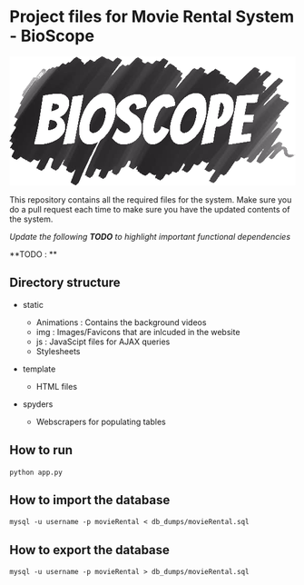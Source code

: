 # Project files for Movie Rental System - BioScope
![Bioscope](/static/img/logo_stroke2.png?raw=true "Optional Title")

This repository contains all the required files for the system. Make sure you do a pull request each time to make sure you have the updated contents of the system.

*Update the following **TODO** to highlight important functional dependencies*

**TODO : **

## Directory structure

* static 
	* Animations : Contains the background videos
	* img : Images/Favicons that are inlcuded in the website
	* js : JavaScipt files for AJAX queries
	* Stylesheets
	
* template
	* HTML files 
	
* spyders
	* Webscrapers for populating tables
	
## How to run

```
python app.py

```
## How to import the database
```
mysql -u username -p movieRental < db_dumps/movieRental.sql
```

## How to export the database
```
mysql -u username -p movieRental > db_dumps/movieRental.sql
```